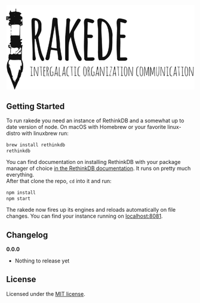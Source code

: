 ![rakede](./docs/rakede-logo.png)

## Getting Started

To run rakede you need an instance of RethinkDB and a somewhat up to date version of node. On macOS with Homebrew or your favorite linux-distro with linuxbrew run:

    brew install rethinkdb
    rethinkdb

You can find documentation on installing RethinkDB with your package manager of choice [in the RethinkDB documentation](https://www.rethinkdb.com/docs/install/). It runs on pretty much everything.  
After that clone the repo, `cd` into it and run:

    npm install
    npm start

The rakede now fires up its engines and reloads automatically on file changes. You can find your instance running on [localhost:8081](http://localhost:8081/).

## Changelog

__0.0.0__

- Nothing to release yet

## License

Licensed under the [MIT license](LICENSE).
